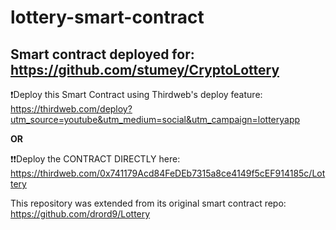 # lottery-smart-contract

## Smart contract deployed for: https://github.com/stumey/CryptoLottery

❗Deploy this Smart Contract using Thirdweb's deploy feature: https://thirdweb.com/deploy?utm_source=youtube&utm_medium=social&utm_campaign=lotteryapp

**OR**

❗❗Deploy the CONTRACT DIRECTLY here: https://thirdweb.com/0x741179Acd84FeDEb7315a8ce4149f5cEF914185c/Lottery

This repository was extended from its original smart contract repo: https://github.com/drord9/Lottery
